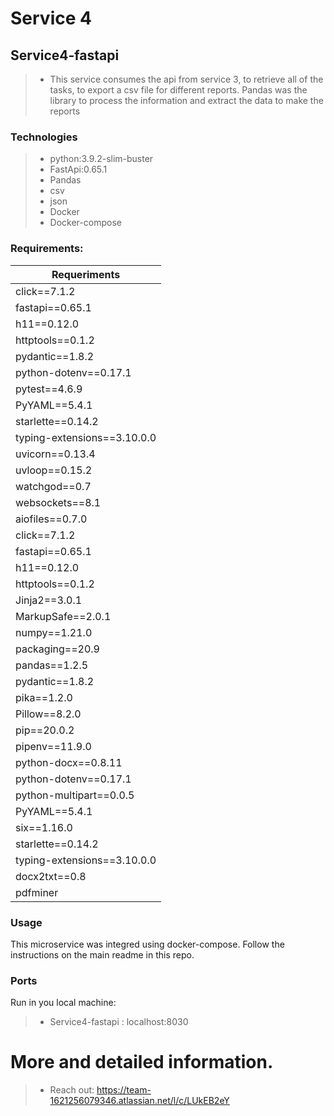  # Service 4

## Service4-fastapi
> - This service consumes the api from service 3, to retrieve all of the tasks, to export a csv file for different reports. Pandas was the library to process the information and extract the data to make the reports

### Technologies
>- python:3.9.2-slim-buster
>- FastApi:0.65.1
>- Pandas
>- csv
>- json
>- Docker
>- Docker-compose

### Requirements:
| Requeriments |
| ------------- |
| click==7.1.2 |
| fastapi==0.65.1 |
| h11==0.12.0 |
| httptools==0.1.2 |
| pydantic==1.8.2 |
| python-dotenv==0.17.1 |
| pytest==4.6.9 |
| PyYAML==5.4.1 |
| starlette==0.14.2 |
| typing-extensions==3.10.0.0 |
| uvicorn==0.13.4 |
| uvloop==0.15.2 |
| watchgod==0.7 |
| websockets==8.1 |
| aiofiles==0.7.0 |
| click==7.1.2 |
| fastapi==0.65.1|
| h11==0.12.0 |
| httptools==0.1.2 |
| Jinja2==3.0.1 |
| MarkupSafe==2.0.1 |
| numpy==1.21.0 |
| packaging==20.9 |
| pandas==1.2.5 |
| pydantic==1.8.2 |
| pika==1.2.0 |         
| Pillow==8.2.0 |         
| pip==20.0.2 |         
| pipenv==11.9.0 |
| python-docx==0.8.11 |
| python-dotenv==0.17.1 |
| python-multipart==0.0.5 |
| PyYAML==5.4.1 |
| six==1.16.0 |
| starlette==0.14.2 |
| typing-extensions==3.10.0.0 |
| docx2txt==0.8 |
| pdfminer |


### Usage
This microservice was integred using docker-compose. Follow the instructions on the main readme in this repo.

### Ports
Run in you local machine:
>- Service4-fastapi : localhost:8030


# More and detailed information.
>- Reach out: https://team-1621256079346.atlassian.net/l/c/LUkEB2eY